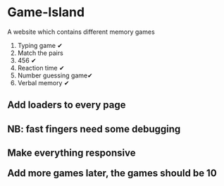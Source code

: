 # Game-Island 
A website which contains different  memory games
1. Typing game ✔
2. Match the pairs
3. 456 ✔
4. Reaction time ✔
5. Number guessing game✔
6. Verbal memory ✔
<h2> Add loaders to every page </h2>
<h2>NB: fast fingers need some debugging<h2>
 <p>Make everything responsive</p>
 <p>Add more games later, the games should be 10</p>

 
